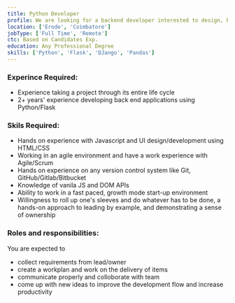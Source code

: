 ```yaml
---
title: Python Developer
profile: We are looking for a backend developer interested to design, build and maintain efficient, reusable, and reliable REST API with capacity to write quality code. Building a product is a highly collaborative effort, and as such, a strong team player with a commitment to perfection is required.
location: ['Erode', 'Coimbatore']
jobType: ['Full Time', 'Remote']
ctc: Based on Candidates Exp.
education: Any Professional Degree
skills: ['Python', 'Flask', 'DJango', 'Pandas']
---
```

### Experince Required:
  - Experience taking a project through its entire life cycle
  - 2+ years' experience developing back end applications using Python/Flask

### Skils Required:
  - Hands on experience with Javascript and UI design/development using HTML/CSS
  - Working in an agile environment and have a work experience with Agile/Scrum
  - Hands on experience on any version control system like Git, GitHub/Gitlab/Bitbucket
  - Knowledge of vanila JS and DOM APIs
  - Ability to work in a fast paced, growth mode start-up environment
  - Willingness to roll up one's sleeves and do whatever has to be done, a hands-on approach to leading by example, and demonstrating a sense of ownership

### Roles and responsibilities:
You are expected to 
  - collect requirements from lead/owner
  - create a workplan and work on the delivery of items
  - communicate properly and colloborate with team
  - come up with new ideas to improve the development flow and increase productivity
